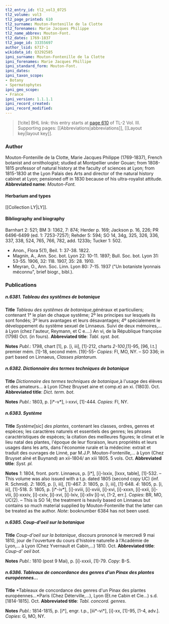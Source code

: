 ```yaml
---
tl2_entry_id: tl2_vol3_0725
tl2_volume: vol3
tl2_page_printed: 610
tl2_surname: Mouton-Fontenille de la Clotte
tl2_forenames: Marie Jacques Philippe
tl2_name_abbrev: Mouton-Font.
tl2_dates: 1769-1837
tl2_page_id: 33355697
author_lsid: 6717-1
wikidata_id: Q3292585
ipni_surname: Mouton-Fontenille de la Clotte
ipni_forenames: Marie Jacques Phillipe
ipni_standard_form: Mouton-Font.
ipni_dates: 
ipni_taxon_scope: 
- Botany
- Spermatophytes
ipni_geo_scope: 
- France
ipni_version: 1.1.1.1
ipni_record_created: 
ipni_record_modified:
---
```



> [!cite] BHL link: this entry starts at [page 610](https://www.biodiversitylibrary.org/page/33355697) of TL-2 Vol. III.
> Supporting pages: [[Abbreviations|abbreviations]], [[Layout key|layout key]].

### Author

Mouton-Fontenille de la Clotte, Marie Jacques Philippe (1769-1837), French botanist and ornithologist; studied at Montpellier under Gouan; from 1808-1815 professor of natural history at the faculty of sciences at Lyon; from 1815-1830 at the Lyon Palais des Arts and director of the natural history cabinet at Lyon; pensioned off in 1830 because of his ultra-royalist attitude. 
**Abbreviated name**: *Mouton-Font.*

#### Herbarium and types

[[Collection LY|LY]].

#### Bibliography and biography

Barnhart 2: 521; BM 3: 1362, 7: 874; Herder p. 169; Jackson p. 16, 226; PR 6496-6499 (ed. 1: 7253-7257); Rehder 5: 594; SO 14, 34g, 325, 326, 336, 337, 338, 524, 765, 766, 782, add. 1233b; Tucker 1: 502.
- Anon., Flora 5(1), Beil. 1: 37-38. 1822.
- Magnin, A., Ann. Soc. bot. Lyon 22: 10-11. 1897; Bull. Soc. bot. Lyon 31: 53-55. 1906, 32: 118. 1907, 35: 28. 1910.
- Meyran, O., Ann. Soc. Linn. Lyon 80: 7-15. 1937 ("Un botaniste lyonnais méconnu", brief biogr., bibl.).

### Publications

##### n.6381. Tableau des systêmes de botanique

**Title**
*Tableau des systêmes de botanique*,généraux et particuliers; contenant 1° le plan de chaque systême; 2º les principes sur lesquels ils sont fondés; 3º leurs avantages et leurs désavantages; 4º spécialement le développement du systême sexuel de Linnaeus. Suivi de deux mémoires,... à Lyon (chez l'auteur, Reymann, et C e....) An vi, de la République françoise (1798) Oct. (in fours).
**Abbreviated title**: *Tabl. syst. bot.*

**Notes**
*Publ*.: 1798, chart \[1\], p. \[i, iii\], \[1\]-212, charts *2-100*,\[1\]-95, \[96, l.t.\] premier mém. \[1\]-18, second mém. \[19\]-55- *Copies*: FI, MO, NY. – SO 336; in part based on Linnaeus, *Classes plantarum.*

##### n.6382. Dictionnaire des termes techniques de botanique

**Title**
*Dictionnaire des termes techniques de botanique*,à l'usage des élèves et des amateurs... à Lyon (Chez Bruyset aine et comp.e) an xi. (1803). Oct.
**Abbreviated title**: *Dict. term. bot.*

**Notes**
*Publ*.: 1803, p. \[i\*-v\*\], i-xxvi, \[1\]-444. *Copies*: FI, NY.

##### n.6383. Système

**Title**
*Système*\[sic\] *des plantes*, contenant les classes, ordres, genres et espèces; les caractères naturels et essentiels des genres; les phrases caractéristiques de espèces; la citation des meilleures figures; le climat et le lieu natal des plantes, l'époque de leur floraison, leurs propriétés et leurs usages dans les arts, dans l'économie rurale et la médecine: extrait et traduit des ouvrages de Linné, par M.J.P. Mouton-Fontenille,... à Lyon (Chez Bruyset aîné et Buynand) an xii-1804/ an xiii 1805. 5 vols. Oct.
**Abbreviated title**: *Syst. pl.*

**Notes**
*1*: 1804, front. portr. Linnaeus, p. \[i\*\], \[i\]-lxxix, \[lxxx, table\], \[1\]-532. – This volume was also issued with a t.p. dated 1805 (second copy UC) (inf. R. Schmid).
*2*: 1805, p. \[i, iii\], \[1\]-467.
*3*: 1805, p. \[i, iii\], \[1\]-648.
*4*: 1805, p. \[i, iii\], \[1\]-518.
*5*: 1805, p. \[i\*-iv\*\], \[i\]-xviii, \[i\]-xviii, \[i\]-xvi, \[i\]-xxxn, \[i\]-xxii, \[i\]-viii, \[i\]-xxxiv, \[i\]-cxiv, \[i\]-xvi, \[i\]-lxiv, \[i\]-xliv \[i\]-vi, \[1-2, err.\].
*Copies*: BR, MO, UC(2). – This is SO 14; the treatment is heavily based on Linnaeus but contains so much material supplied by Mouton-Fontenille that the latter can be treated as the author.
*Note*: booknumber 6384 has not been used.

##### n.6385. Coup-d'oeil sur la botanique

**Title**
*Coup-d'oeil sur la botanique*, discours prononcé le mercredi 9 mai 1810, jour de l'ouverture du cours d'histoire naturelle à l'Académie de Lyon,... à Lyon (Chez Yvernault et Cabin,...) 1810. Oct.
**Abbreviated title**: *Coup-d' oeil bot.*

**Notes**
*Publ*.: 1810 (post 9 Mai), p. \[i\]-xxxii, \[1\]-79. *Copy*: B-S.

##### n.6386. Tableaux de concordance des genres d'un Pinax des plantes européennes...

**Title**
*Tableaux de concordance des genres d'un Pinax des plantes européennes...*Paris (Chez Déterville,...), Lyon (Et.ne Cabin et Cie...) s.d. \[1814-1815\]. Oct.
**Abbreviated title**: *Tabl. concord. genres*.

**Notes**
*Publ*.: 1814-1815, p. \[i\*\], engr. t.p., \[iii\*-vi\*\], \[i\]-xx, \[1\]-95, \[1-4, adv.\]. *Copies*: G, MO, NY.

